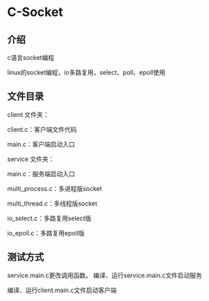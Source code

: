 # C-Socket

## 介绍
c语言socket编程

linux的socket编程，io多路复用，select、poll、epoll使用

## 文件目录
client 文件夹：

  client.c：客户端文件代码

  main.c：客户端启动入口

service 文件夹：

  main.c：服务端启动入口

  multi_process.c：多进程版socket

  multi_thread.c：多线程版socket

  io_select.c：多路复用select版
  
  io_epoll.c：多路复用epoll版

## 测试方式
service.main.c更改调用函数。
编译、运行service.main.c文件启动服务

编译、运行client.main.c文件启动客户端
